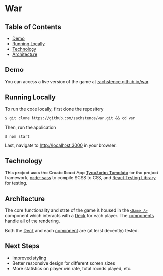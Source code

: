 # War

## Table of Contents
- [Demo](#demo)
- [Running Locally](#running-locally)
- [Technology](#technology)
- [Architecture](#architecture)

## Demo
You can access a live version of the game at [zachstence.github.io/war](https://zachstence.github.io/war).

## Running Locally
To run the code locally, first clone the repository
```console
$ git clone https://github.com/zachstence/war.git && cd war
```

Then, run the application
```console
$ npm start
```

Last, navigate to [http://localhost:3000](http://localhost:3000) in your browser.

## Technology
This project uses the Create React App [TypeScript Template](https://create-react-app.dev/docs/adding-typescript/) for the project framework, [node-sass](https://www.npmjs.com/package/node-sass) to compile SCSS to CSS, and [React Testing Library](https://testing-library.com/docs/react-testing-library/intro/) for testing.

## Architecture
The core functionality and state of the game is housed in the [`<Game />`](src/components/Game/Game.tsx) component which interacts with a [Deck](src/Deck/Deck.ts) for each player. The [components](src/components) handle all of the rendering.

Both the [Deck](src/Deck/Deck.ts) and each [component](src/components) are (at least decently) tested.

## Next Steps
- Improved styling
- Better responsive design for different screen sizes
- More statistics on player win rate, total rounds played, etc.
